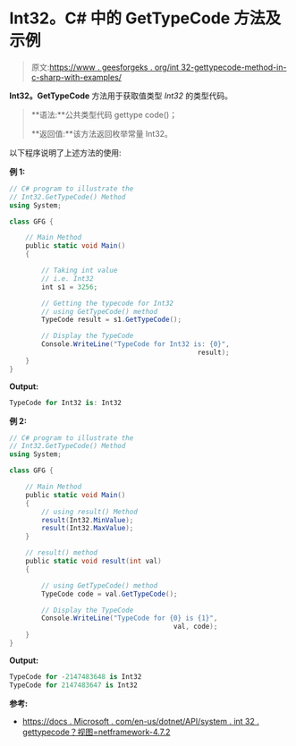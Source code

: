 # Int32。C# 中的 GetTypeCode 方法及示例

> 原文:[https://www . geesforgeks . org/int 32-gettypecode-method-in-c-sharp-with-examples/](https://www.geeksforgeeks.org/int32-gettypecode-method-in-c-sharp-with-examples/)

**Int32。GetTypeCode** 方法用于获取值类型 *Int32* 的类型代码。

> **语法:**公共类型代码 gettype code()；
> 
> **返回值:**该方法返回枚举常量 Int32。

以下程序说明了上述方法的使用:

**例 1:**

```cs
// C# program to illustrate the
// Int32.GetTypeCode() Method
using System;

class GFG {

    // Main Method
    public static void Main()
    {

        // Taking int value
        // i.e. Int32
        int s1 = 3256;

        // Getting the typecode for Int32
        // using GetTypeCode() method
        TypeCode result = s1.GetTypeCode();

        // Display the TypeCode 
        Console.WriteLine("TypeCode for Int32 is: {0}",
                                               result);
    }
}
```

**Output:**

```cs
TypeCode for Int32 is: Int32

```

**例 2:**

```cs
// C# program to illustrate the
// Int32.GetTypeCode() Method
using System;

class GFG {

    // Main Method
    public static void Main()
    {
        // using result() Method
        result(Int32.MinValue);
        result(Int32.MaxValue);
    }

    // result() method
    public static void result(int val)
    {

        // using GetTypeCode() method
        TypeCode code = val.GetTypeCode();

        // Display the TypeCode 
        Console.WriteLine("TypeCode for {0} is {1}",
                                         val, code);
    }
}
```

**Output:**

```cs
TypeCode for -2147483648 is Int32
TypeCode for 2147483647 is Int32

```

**参考:**

*   [https://docs . Microsoft . com/en-us/dotnet/API/system . int 32 . gettypecode？视图=netframework-4.7.2](https://docs.microsoft.com/en-us/dotnet/api/system.int32.gettypecode?view=netframework-4.7.2)